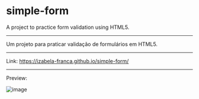 # simple-form

A project to practice form validation using HTML5. 
______________________________________________________________________________________________________

Um projeto para praticar validação de formulários em HTML5.
______________________________________________________________________________________________________

Link: https://izabela-franca.github.io/simple-form/
______________________________________________________________________________________________________

Preview:

![image](https://user-images.githubusercontent.com/101933646/170898155-909f5243-4fb1-4f87-b586-5f97c88c3ffd.png)


